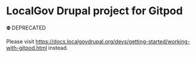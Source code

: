 # LocalGov Drupal project for Gitpod

⛔ DEPRECATED

Please visit https://docs.localgovdrupal.org/devs/getting-started/working-with-gitpod.html instead.
